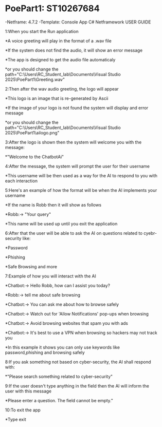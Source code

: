 # PoePart1: ST10267684
-Netframe: 4.7.2
-Template: Console App C# Netframework
USER GUIDE

1:When you start the Run application

*A voice greeting will play in the format of a .wav file

*If the system does not find the audio, it will show an error message

*The app is designed to get the audio file automaticaly

*or you should change the path="C:\Users\RC_Student_lab\Documents\Visual Studio 2025\PoePart1\Greeting.wav"

2:Then after the wav audio greeting, the logo will appear

*This logo is an image that is re-generated by Ascii

*If the image of your logo is not found the system will display and error message

*or you should change the path="C:\Users\RC_Student_lab\Documents\Visual Studio 2025\PoePart1\ailogo.png"

3:After the logo is shown then the system will welcome you with the message:

*"Welcome to the ChatbotAi"

4:After the message, the system will prompt the user for their username

*This username will be then used as a way for the AI to respond to you with each interaction

5:Here's an example of how the format will be when the AI implements your username

*If the name is Robb then it will show as follows

*Robb:-> "Your query"

*This name will be used up until you exit the application

6:After that the user will be able to ask the AI on questions related to cyebr-security like:

*Password

*Phishing

*Safe Browsing and more

7:Example of how you will interact with the AI

*Chatbot:-> Hello Robb, how can I assist you today?

*Robb:-> tell me about safe browsing

*Chatbot:-> You can ask me about how to browse safely

*Chatbot:-> Watch out for 'Allow Notifications' pop-ups when browsing

*Chatbot:-> Avoid browsing websites that spam you with ads

*Chatbot:-> It's best to use a VPN when browsing so hackers may not track you

*In this example it shows you can only use keywords like password,phishing and browsing safely

8:If you ask something not based on cyber-security, the AI shall respond with:

*"Please search something related to cyber-security"

9:If the user doesn't type anything in the field then the AI will inform the user with this message

*Please enter a question. The field cannot be empty."

10:To exit the app

*Type exit
